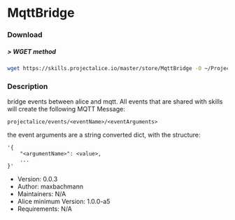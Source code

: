 # MqttBridge

### Download

##### > WGET method
```bash
wget https://skills.projectalice.io/master/store/MqttBridge -O ~/ProjectAlice/system/skillInstallTickets/mqtt.install
```

### Description
bridge events between alice and mqtt.
All events that are shared with skills will create the following MQTT Message:
```
projectalice/events/<eventName>/<eventArguments>
```
the event arguments are a string converted dict, with the structure:
```
'{
	"<argumentName>": <value>,
	...
}'
```

- Version: 0.0.3
- Author: maxbachmann
- Maintainers: N/A
- Alice minimum Version: 1.0.0-a5
- Requirements: N/A

